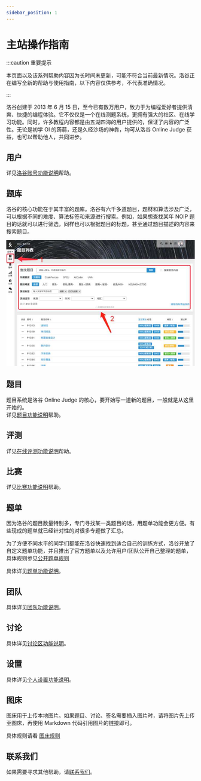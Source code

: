 ```yaml
---
sidebar_position: 1
---
```


# 主站操作指南

:::caution 重要提示

本页面以及该系列帮助内容因为长时间未更新，可能不符合当前最新情况。洛谷正在编写全新的帮助与使用指南，以下内容仅供参考，不代表准确情况。

:::

洛谷创建于 2013 年 6 月 15 日，至今已有数万用户，致力于为编程爱好者提供清爽、快捷的编程体验。它不仅仅是一个在线测题系统，更拥有强大的社区、在线学习功能。同时，许多教程内容都是由五湖四海的用户提供的，保证了内容的广泛性。无论是初学 OI 的蒟蒻，还是久经沙场的神犇，均可从洛谷 Online Judge 获益，也可以帮助他人，共同进步。

## 用户

详见[洛谷账号功能说明](/manual/luogu/account/LuoGuAccount)帮助。

## 题库

洛谷的核心功能在于其丰富的题库。洛谷有六千多道题目，题材和算法涉及广泛，可以根据不同的难度、算法标签和来源进行搜索。例如，如果想查找某年 NOIP 题目的话就可以进行筛选，同样也可以根据题目的标题，甚至通过题目描述的内容来搜索题目。

![题目列表](image/problemslist.jpeg)

## 题目

题目系统是洛谷 Online Judge 的核心，要开始写一道新的题目，一般就是从这里开始的。  
详见[题目功能说明](problem/AboutProblem)帮助。

## 评测

详见[在线评测功能说明](/manual/luogu/problem/OnlineJudge)帮助。

## 比赛

详见[比赛功能说明](/manual/luogu/contest)帮助。

## 题单

因为洛谷的题目数量特别多，专门寻找某一类题目的话，用题单功能会更方便。有些现成的题单就已经针对性的对很多专题做了汇总。

为了方便不同水平的同学们都能在洛谷快速找到适合自己的训练方式，洛谷开放了自定义题单功能，并且推出了官方题单以及允许用户/团队公开自己整理的题单，具体规则参见[公开题单规则](https://www.luogu.com.cn/discuss/show?postid=203644)

具体详见[题单功能说明](/manual/luogu/TrainingList)。

## 团队

具体详见[团队功能说明](/manual/luogu/team)。

## 讨论

具体详见[讨论区功能说明](/manual/luogu/discuss)。

## 设置

具体详见[个人设置功能说明](/manual/luogu/account/setting)。

## 图床

图床用于上传本地图片。如果题目、讨论、签名需要插入图片时，请将图片先上传至图床，再使用 Markdown 代码引用图片的链接即可。

具体规则请看 [图床规则](/rules/community/image-hosting)

## 联系我们

如果需要寻求其他帮助，请[联系我们](/manual/luogu/contact-us.md)。
